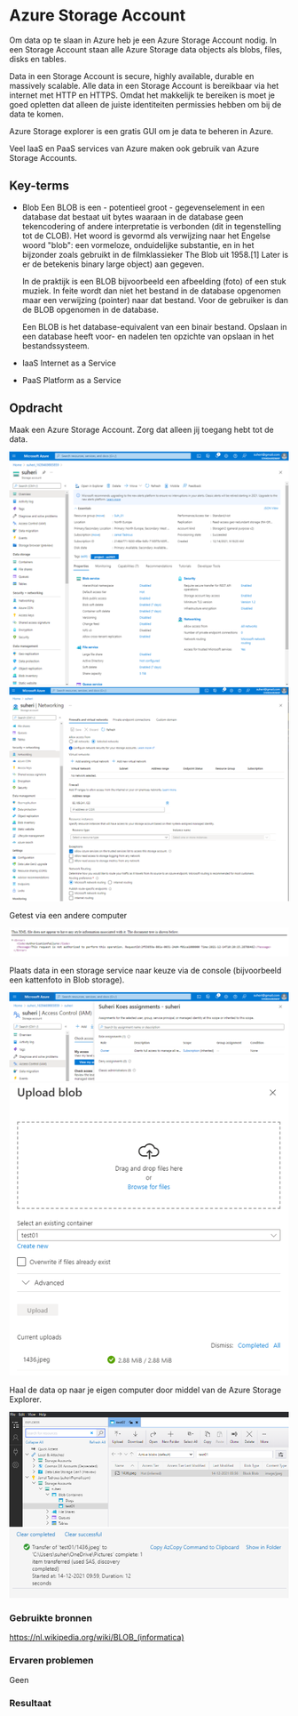 # Azure Storage Account

Om data op te slaan in Azure heb je een Azure Storage Account nodig. In een Storage Account staan alle Azure Storage data objects als blobs, files, disks en tables.

Data in een Storage Account is secure, highly available, durable en massively scalable. Alle data in een Storage Account is bereikbaar via het internet met HTTP en HTTPS. Omdat het makkelijk te bereiken is moet je goed opletten dat alleen de juiste identiteiten permissies hebben om bij de data te komen.

Azure Storage explorer is een gratis GUI om je data te beheren in Azure.

Veel IaaS en PaaS services van Azure maken ook gebruik van Azure Storage Accounts.

## Key-terms

- Blob
    Een BLOB is een - potentieel groot - gegevenselement in een database dat bestaat uit bytes waaraan in de database geen tekencodering of andere interpretatie is verbonden (dit in tegenstelling tot de CLOB). Het woord is gevormd als verwijzing naar het Engelse woord "blob": een vormeloze, onduidelijke substantie, en in het bijzonder zoals gebruikt in de filmklassieker The Blob uit 1958.[1] Later is er de betekenis binary large object) aan gegeven.

    In de praktijk is een BLOB bijvoorbeeld een afbeelding (foto) of een stuk muziek. In feite wordt dan niet het bestand in de database opgenomen maar een verwijzing (pointer) naar dat bestand. Voor de gebruiker is dan de BLOB opgenomen in de database.

    Een BLOB is het database-equivalent van een binair bestand. Opslaan in een database heeft voor- en nadelen ten opzichte van opslaan in het bestandssysteem.

- IaaS
    Internet as a Service

- PaaS
    Platform as a Service

## Opdracht

Maak een Azure Storage Account. Zorg dat alleen jij toegang hebt tot de data.

![screenshot Desktop](../00_includes/AZ/AZ05_01.png)
![screenshot Desktop](../00_includes/AZ/AZ-05_06.png)

Getest via een andere computer

![screenshot Desktop](../00_includes/AZ/SS_Access_Failure.png)

Plaats data in een storage service naar keuze via de console (bijvoorbeeld een kattenfoto in Blob storage).

![screenshot Desktop](../00_includes/AZ/AZ-05_02.png)
![screenshot Desktop](../00_includes/AZ/AZ-05_03.png)

Haal de data op naar je eigen computer door middel van de Azure Storage Explorer.

![screenshot Desktop](../00_includes/AZ/AZ-05_04.png)
![screenshot Desktop](../00_includes/AZ/AZ-05_05.png)

### Gebruikte bronnen

<https://nl.wikipedia.org/wiki/BLOB_(informatica)>

### Ervaren problemen

Geen

### Resultaat